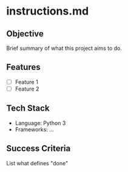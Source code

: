 # instructions.md
## Objective
Brief summary of what this project aims to do.

## Features
- [ ] Feature 1
- [ ] Feature 2

## Tech Stack
- Language: Python 3
- Frameworks: ...

## Success Criteria
List what defines "done"
